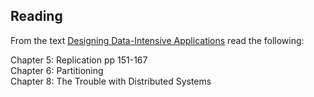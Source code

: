 ## Reading

From the text [Designing Data-Intensive Applications](https://learning.oreilly.com/library/view/designing-data-intensive-applications/9781491903063/) read the following:

Chapter 5: Replication pp 151-167  
Chapter 6: Partitioning  
Chapter 8: The Trouble with Distributed Systems


